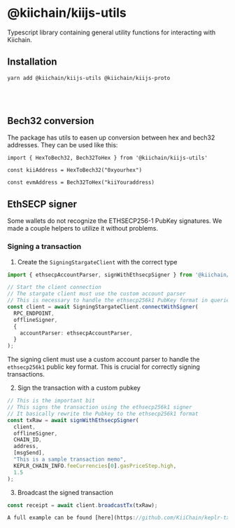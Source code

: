 # @kiichain/kiijs-utils

Typescript library containing general utility functions for interacting with Kiichain.

## Installation

```bash
yarn add @kiichain/kiijs-utils @kiichain/kiijs-proto
```

<br>
<br>

## Bech32 conversion

The package has utils to easen up conversion between hex and bech32 addresses. They can be used like this:

```tsx
import { HexToBech32, Bech32ToHex } from '@kiichain/kiijs-utils'

const kiiAddress = HexToBech32("0xyourhex")

const evmAddress = Bech32ToHex("kiiYouraddress)
```

## EthSECP signer

Some wallets do not recognize the ETHSECP256-1 PubKey signatures. We made a couple helpers to utilize it without problems.
### Signing a transaction

1. Create the `SigningStargateClient` with the correct type

```typescript
import { ethsecpAccountParser, signWithEthsecpSigner } from '@kiichain/kiijs-utils';

// Start the client connection
// The stargate client must use the custom account parser
// This is necessary to handle the ethsecp256k1 PubKey format in queries
const client = await SigningStargateClient.connectWithSigner(
  RPC_ENDPOINT,
  offlineSigner,
  {
    accountParser: ethsecpAccountParser,
  }
);
```

The signing client must use a custom account parser to handle the `ethsecp256k1` public key format. This is crucial for correctly signing transactions.

2. Sign the transaction with a custom pubkey

```typescript
// This is the important bit
// This signs the transaction using the ethsecp256k1 signer
// It basically rewrite the Pubkey to the ethsecp256k1 format
const txRaw = await signWithEthsecpSigner(
  client,
  offlineSigner,
  CHAIN_ID,
  address,
  [msgSend],
  "This is a sample transaction memo",
  KEPLR_CHAIN_INFO.feeCurrencies[0].gasPriceStep.high,
  1.5
);
```

3. Broadcast the signed transaction

```typescript
const receipt = await client.broadcastTx(txRaw);

A full example can be found [here](https://github.com/KiiChain/keplr-tx-template/blob/main/src/App.tsx)
